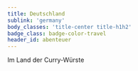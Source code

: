 ```yaml
---
title: Deutschland
sublink: 'germany'
body_classes: 'title-center title-h1h2'
badge_class: badge-color-travel
header_id: abenteuer
---
```


Im Land der Curry-Würste